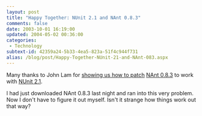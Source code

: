 ```yaml
---
layout: post
title: "Happy Together: NUnit 2.1 and NAnt 0.8.3"
comments: false
date: 2003-10-01 16:19:00
updated: 2004-05-02 00:36:00
categories:
 - Technology
subtext-id: 42359a24-5b33-4ea5-823a-51f4c944f731
alias: /blog/post/Happy-Together-NUnit-21-and-NAnt-083.aspx
---
```



Many thanks to John Lam for [showing us how to patch](http://www.iunknown.com/000342.html) [NAnt 0.8.3](http://nant.sourceforge.net/) to work with [NUnit 2.1](http://www.nunit.org/).

I had just downloaded NAnt 0.8.3 last night and ran into this very problem. Now I don't have to figure it out myself. Isn't it strange how things work out that way?
